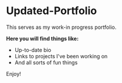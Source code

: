 # Updated-Portfolio

This serves as my work-in progress portfolio.

**Here you will find things like:**
* Up-to-date bio
* Links to projects I've been working on 
* And all sorts of fun things

Enjoy!